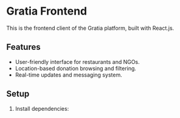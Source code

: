 # Gratia Frontend

This is the frontend client of the Gratia platform, built with React.js.

## Features
- User-friendly interface for restaurants and NGOs.
- Location-based donation browsing and filtering.
- Real-time updates and messaging system.

## Setup
1. Install dependencies:
